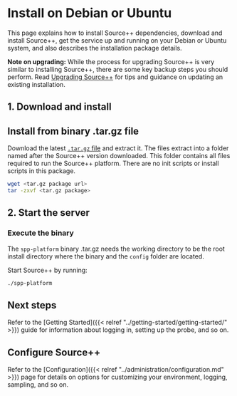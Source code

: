# Install on Debian or Ubuntu

This page explains how to install Source++ dependencies, download and install Source++, get the service up and running on your Debian or Ubuntu system, and also describes the installation package details.

**Note on upgrading:** While the process for upgrading Source++ is very similar to installing Source++, there are some key backup steps you should perform. Read [Upgrading Source++](upgrading.md) for tips and guidance on updating an existing installation.

## 1. Download and install

## Install from binary .tar.gz file

Download the latest [`.tar.gz` file](https://github.com/sourceplusplus/live-platform/releases/latest) and extract it. The files extract into a folder named after the Source++ version downloaded. This folder contains all files required to run the Source++ platform. There are no init scripts or install scripts in this package.

```bash
wget <tar.gz package url>
tar -zxvf <tar.gz package>
```

## 2. Start the server

### Execute the binary

The `spp-platform` binary .tar.gz needs the working directory to be the root install directory where the binary and the `config` folder are located.

Start Source++ by running:

```bash
./spp-platform
```

## Next steps

Refer to the [Getting Started]({{< relref "../getting-started/getting-started/" >}}) guide for information about logging in, setting up the probe, and so on.

## Configure Source++

Refer to the [Configuration]({{< relref "../administration/configuration.md" >}}) page for details on options for customizing your environment, logging, sampling, and so on.
